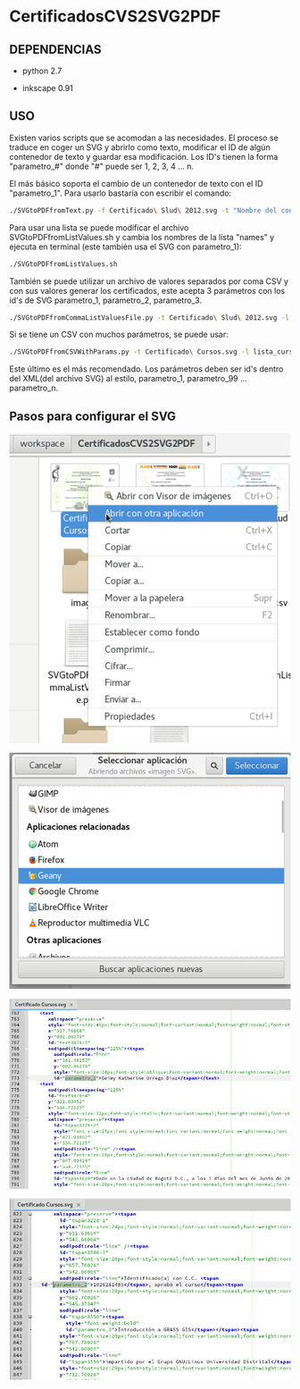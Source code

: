 # CertificadosCVS2SVG2PDF

## DEPENDENCIAS

* python 2.7

* inkscape 0.91

## USO

Existen varios scripts que se acomodan a las necesidades. El proceso se traduce en coger un SVG y abrirlo como texto, modificar el ID de algún contenedor de texto y guardar esa modificación. Los ID's tienen la forma "parametro_#" donde "#" puede ser 1, 2, 3, 4 ... n.

El más básico soporta el cambio de un contenedor de texto con el ID "parametro_1". Para usarlo bastaría con escribir el comando:

```bash
./SVGtoPDFfromText.py -f Certificado\ Slud\ 2012.svg -t "Nombre del conferencista"
```

Para usar una lista se puede modificar el archivo SVGtoPDFfromListValues.sh y cambia los nombres de la lista "names" y ejecuta en terminal (este también usa el SVG con parametro_1):

```bash
./SVGtoPDFfromListValues.sh
```

También se puede utilizar un archivo de valores separados por coma CSV y con sus valores generar los certificados, este acepta 3 parámetros con los id's de SVG parametro_1,
parametro_2, parametro_3.

```bash
./SVGtoPDFfromCommaListValuesFile.py -t Certificado\ Slud\ 2012.svg -l lista.csv
```

Si se tiene un CSV con muchos parámetros, se puede usar:

```bash
./SVGtoPDFfromCSVWithParams.py -t Certificado\ Cursos.svg -l lista_cursos.csv -n 3
```

Este último es el más recomendado. Los parámetros deben ser id's dentro del XML(del archivo SVG) al estilo, parametro_1, parametro_99 ... parametro_n.

## Pasos para configurar el SVG

![paso_1](./images/paso_1.png)

![paso_1](./images/paso_2.png)

![paso_1](./images/paso_3.png)

![paso_1](./images/paso_4.png)
